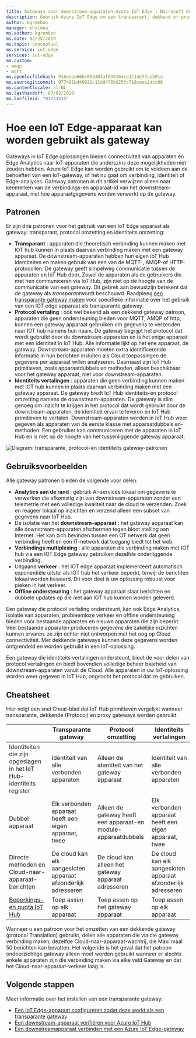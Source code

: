 ```yaml
---
title: Gateways voor downstream-apparaten-Azure IoT Edge | Microsoft Docs
description: Gebruik Azure IoT Edge om een transparant, dekkend of proxy gateway-apparaat te maken dat gegevens van meerdere downstream-apparaten naar de Cloud verzendt of lokaal verwerkt.
author: kgremban
manager: philmea
ms.author: kgremban
ms.date: 02/25/2019
ms.topic: conceptual
ms.service: iot-edge
services: iot-edge
ms.custom:
- amqp
- mqtt
ms.openlocfilehash: 916eeaa60bc054301af039164ce1c14e77ceb91a
ms.sourcegitcommit: 877491bd46921c11dd478bd25fc718ceee2dcc08
ms.contentlocale: nl-NL
ms.lasthandoff: 07/02/2020
ms.locfileid: "81733515"
---
```

# <a name="how-an-iot-edge-device-can-be-used-as-a-gateway"></a>Hoe een IoT Edge-apparaat kan worden gebruikt als gateway

Gateways in IoT Edge oplossingen bieden connectiviteit van apparaten en Edge Analytics naar IoT-apparaten die anderszins deze mogelijkheden niet zouden hebben. Azure IoT Edge kan worden gebruikt om te voldoen aan de behoeften van een IoT-gateway, of het nu gaat om verbinding, identiteit of Edge-analyses. Gateway patronen in dit artikel verwijzen alleen naar kenmerken van de verbindings-en apparaat-id van het downstream-apparaat, niet hoe apparaatgegevens worden verwerkt op de gateway.

## <a name="patterns"></a>Patronen

Er zijn drie patronen voor het gebruik van een IoT Edge apparaat als gateway: transparant, protocol omzetting en identiteits omzetting:

* **Transparant** : apparaten die theoretisch verbinding kunnen maken met IOT hub kunnen in plaats daarvan verbinding maken met een gateway apparaat. De downstream-apparaten hebben hun eigen IoT Hub identiteiten en maken gebruik van een van de MQTT-, AMQP-of HTTP-protocollen. De gateway geeft simpelweg communicatie tussen de apparaten en IoT Hub door. Zowel de apparaten als de gebruikers die met hen communiceren via IoT Hub, zijn niet op de hoogte van de communicatie van een gateway. Dit gebrek aan bewustzijn betekent dat de gateway als *transparant*wordt beschouwd. Raadpleeg [een transparante gateway maken](how-to-create-transparent-gateway.md) voor specifieke informatie over het gebruik van een IOT edge apparaat als transparante gateway.
* **Protocol vertaling** : ook wel bekend als een dekkend gateway patroon, apparaten die geen ondersteuning bieden voor MQTT, AMQP of http, kunnen een gateway apparaat gebruiken om gegevens te verzenden naar IOT hub namens hun naam. De gateway begrijpt het protocol dat wordt gebruikt door de downstream-apparaten en is het enige apparaat met een identiteit in IoT Hub. Alle informatie lijkt op het ene apparaat, de gateway. Downstream-apparaten moeten extra identificerende informatie in hun berichten insluiten als Cloud toepassingen de gegevens per apparaat willen analyseren. Daarnaast zijn IoT Hub primitieven, zoals apparaatdubbels en methoden, alleen beschikbaar voor het gateway apparaat, niet voor downstream-apparaten.
* **Identiteits vertalingen** : apparaten die geen verbinding kunnen maken met IOT hub kunnen in plaats daarvan verbinding maken met een gateway apparaat. De gateway biedt IoT Hub identiteits-en protocol omzetting namens de downstream-apparaten. De gateway is slim genoeg om inzicht te krijgen in het protocol dat wordt gebruikt door de downstream-apparaten, de identiteit ervan te leveren en IoT Hub primitieven te vertalen. Downstream-apparaten worden in IoT Hub weer gegeven als apparaten van de eerste klasse met apparaatdubbels en-methoden. Een gebruiker kan communiceren met de apparaten in IoT Hub en is niet op de hoogte van het tussenliggende gateway apparaat.

![Diagram: transparante, protocol-en identiteits gateway-patronen](./media/iot-edge-as-gateway/edge-as-gateway.png)

## <a name="use-cases"></a>Gebruiksvoorbeelden

Alle gateway patronen bieden de volgende voor delen:

* **Analytics aan de rand** : gebruik AI-services lokaal om gegevens te verwerken die afkomstig zijn van downstream-apparaten zonder een telemetrie met een volledige kwaliteit naar de cloud te verzenden. Zoek en reageer lokaal op inzichten en verzend alleen een subset van gegevens naar IoT Hub.
* De isolatie van het **downstream-apparaat** : het gateway apparaat kan alle downstream-apparaten afschermen tegen bloot stelling aan Internet. Het kan zich bevinden tussen een OT netwerk dat geen verbinding heeft en een IT-netwerk dat toegang biedt tot het web.
* **Verbindings multiplexing** : alle apparaten die verbinding maken met IOT hub via een IOT Edge gateway gebruiken dezelfde onderliggende verbinding.
* Uitgaand **verkeer** : het IOT edge apparaat implementeert automatisch exponentiële uitstel als IOT hub het verkeer beperkt, terwijl de berichten lokaal worden bewaard. Dit voor deel is uw oplossing robuust voor pieken in het verkeer.
* **Offline ondersteuning** : het gateway apparaat slaat berichten en dubbele updates op die niet aan IOT hub kunnen worden geleverd.

Een gateway die protocol vertaling ondersteunt, kan ook Edge Analytics, isolatie van apparaten, probleemloze verkeer en offline ondersteuning bieden voor bestaande apparaten en nieuwe apparaten die zijn beperkt. Veel bestaande apparaten produceren gegevens die zakelijke inzichten kunnen ervaren. ze zijn echter niet ontworpen met het oog op Cloud connectiviteit. Met dekkende gateways kunnen deze gegevens worden ontgrendeld en worden gebruikt in een IoT-oplossing.

Een gateway die identiteits vertalingen ondersteunt, biedt de voor delen van protocol vertalingen en biedt bovendien volledige beheer baarheid van downstream-apparaten vanuit de Cloud. Alle apparaten in uw IoT-oplossing worden weer gegeven in IoT Hub, ongeacht het protocol dat ze gebruiken.

## <a name="cheat-sheet"></a>Cheatsheet

Hier volgt een snel Cheat-blad dat IoT Hub primitieven vergelijkt wanneer transparante, dekkende (Protocol) en proxy gateways worden gebruikt.

| &nbsp; | Transparante gateway | Protocol omzetting | Identiteits vertalingen |
|--------|-------------|--------|--------|
| Identiteiten die zijn opgeslagen in het IoT Hub-identiteits register | Identiteit van alle verbonden apparaten | Alleen de identiteit van het gateway apparaat | Identiteit van alle verbonden apparaten |
| Dubbel apparaat | Elk verbonden apparaat heeft een eigen apparaat, twee | Alleen de gateway heeft een apparaat-en module-apparaatdubbels | Elk verbonden apparaat heeft een eigen apparaat, twee |
| Directe methoden en Cloud-naar-apparaat-berichten | De cloud kan elk aangesloten apparaat afzonderlijk adresseren | De cloud kan alleen het gateway apparaat adresseren | De cloud kan elk aangesloten apparaat afzonderlijk adresseren |
| [Beperkings-en quota IoT Hub](../iot-hub/iot-hub-devguide-quotas-throttling.md) | Toep assen op elk apparaat | Toep assen op het gateway apparaat | Toep assen op elk apparaat |

Wanneer u een patroon voor het omzetten van een dekkende gateway (protocol Translation) gebruikt, delen alle apparaten die via die gateway verbinding maken, dezelfde Cloud-naar-apparaat-wachtrij, die Maxi maal 50 berichten kan bevatten. Het volgende is het geval dat het patroon ondoorzichtige gateway alleen moet worden gebruikt wanneer er slechts enkele apparaten zijn die verbinding maken via elke veld Gateway en dat het Cloud-naar-apparaat-verkeer laag is.

## <a name="next-steps"></a>Volgende stappen

Meer informatie over het instellen van een transparante gateway:

* [Een IoT Edge-apparaat configureren zodat deze werkt als een transparante gateway](how-to-create-transparent-gateway.md)
* [Een downstream-apparaat verifiëren voor Azure IoT Hub](how-to-authenticate-downstream-device.md)
* [Een downstreamapparaat verbinden met een Azure IoT Edge-gateway](how-to-connect-downstream-device.md)
